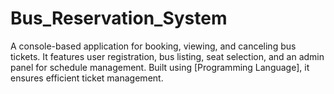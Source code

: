# Bus_Reservation_System
A console-based application for booking, viewing, and canceling bus tickets. It features user registration, bus listing, seat selection, and an admin panel for schedule management. Built using [Programming Language], it ensures efficient ticket management.
